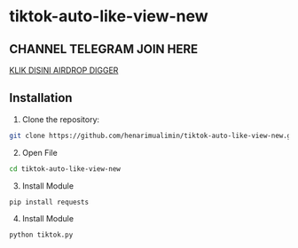 # tiktok-auto-like-view-new
## CHANNEL TELEGRAM JOIN HERE
[KLIK DISINI AIRDROP DIGGER](https://t.me/airdropdiggerid)

## Installation 
1. Clone the repository:
```bash
git clone https://github.com/henarimualimin/tiktok-auto-like-view-new.git
```
2. Open File
```bash
cd tiktok-auto-like-view-new
```
3. Install Module
```bash
pip install requests
```
4. Install Module
```bash
python tiktok.py
```
